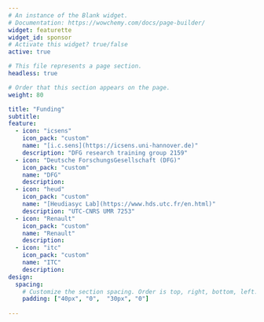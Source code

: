 ```yaml
---
# An instance of the Blank widget.
# Documentation: https://wowchemy.com/docs/page-builder/
widget: featurette
widget_id: sponsor
# Activate this widget? true/false
active: true

# This file represents a page section.
headless: true

# Order that this section appears on the page.
weight: 80

title: "Funding"
subtitle: 
feature:
  - icon: "icsens"
    icon_pack: "custom"
    name: "[i.c.sens](https://icsens.uni-hannover.de)"
    description: "DFG research training group 2159"
  - icon: "Deutsche ForschungsGesellschaft (DFG)"
    icon_pack: "custom"
    name: "DFG"
    description:
  - icon: "heud"
    icon_pack: "custom"
    name: "[Heudiasyc Lab](https://www.hds.utc.fr/en.html)"
    description: "UTC-CNRS UMR 7253"
  - icon: "Renault"
    icon_pack: "custom"
    name: "Renault"
    description:
  - icon: "itc"
    icon_pack: "custom"
    name: "ITC"
    description:
design:
  spacing:
    # Customize the section spacing. Order is top, right, bottom, left.
    padding: ["40px", "0",  "30px", "0"]
    
---
```

